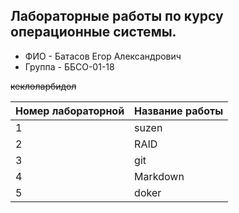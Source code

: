 ## Лабораторные работы по курсу операционные системы.
- ФИО - Батасов Егор Александрович
- Группа - ББСО-01-18

~~кеклоларбидол~~

| Номер лабораторной | Название работы |
| -------------------|-----------------|
|          1         |     suzen       |
|          2         |     RAID        |
|          3         |     git         |
|          4         |     Markdown    |
|          5         |     doker       |
